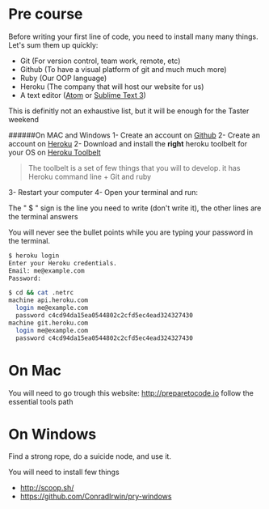 Pre course
================

Before writing your first line of code, you need to install many many things.
Let's sum them up quickly:

- Git (For version control, team work, remote, etc)
- Github (To have a visual platform of git and much much more)
- Ruby (Our OOP language)
- Heroku (The company that will host our website for us)
- A text editor ([Atom](https://atom.io/ "Atom.io") or [Sublime Text  3](https://www.sublimetext.com/3 "Sublime text 3"))

This is definitly not an exhaustive list, but it will be enough for the Taster weekend

######On MAC and Windows
1- Create an account on [Github](https://github.com/join "Github")
2- Create an account on [Heroku](https://signup.heroku.com/ "Heroku")
2- Download and install the **right** heroku toolbelt for your OS on [Heroku Toolbelt](https://toolbelt.heroku.com/ "Heroku toolbelt")

>The toolbelt is a set of few things that you will to develop.
it has Heroku command line + Git and ruby

3- Restart your computer
4- Open your terminal and run:

The " $ " sign is the line you need to write (don't write it), the other lines are the terminal answers

You will never see the bullet points while you are typing your password in the terminal.

```bash
$ heroku login
Enter your Heroku credentials.
Email: me@example.com
Password:

$ cd && cat .netrc
machine api.heroku.com
  login me@example.com
  password c4cd94da15ea0544802c2cfd5ec4ead324327430
machine git.heroku.com
  login me@example.com
  password c4cd94da15ea0544802c2cfd5ec4ead324327430
```

On Mac
================

You will need to go trough this website:
http://preparetocode.io follow the essential tools path

On Windows
================

Find a strong rope, do a suicide node, and use it.

You will need to install few things
- http://scoop.sh/
- https://github.com/ConradIrwin/pry-windows
